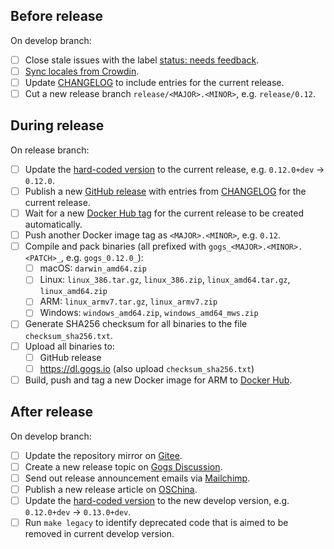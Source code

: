## Before release

On develop branch:

- [ ] Close stale issues with the label [status: needs feedback](https://github.com/gogs/gogs/issues?q=is%3Aissue+is%3Aopen+label%3A%22status%3A+needs+feedback%22).
- [ ] [Sync locales from Crowdin](https://github.com/gogs/gogs/blob/master/docs/dev/import_locale.md).
- [ ] Update [CHANGELOG](https://github.com/gogs/gogs/blob/master/CHANGELOG.md) to include entries for the current release.
- [ ] Cut a new release branch `release/<MAJOR>.<MINOR>`, e.g. `release/0.12`.

## During release

On release branch:

- [ ] Update the [hard-coded version](https://github.com/gogs/gogs/blob/master/gogs.go#L21) to the current release, e.g. `0.12.0+dev` -> `0.12.0`.
- [ ] Publish a new [GitHub release](https://github.com/gogs/gogs/releases) with entries from [CHANGELOG](https://github.com/gogs/gogs/blob/master/CHANGELOG.md) for the current release.
- [ ] Wait for a new [Docker Hub tag](https://hub.docker.com/r/gogs/gogs/tags) for the current release to be created automatically.
- [ ] Push another Docker image tag as `<MAJOR>.<MINOR>`, e.g. `0.12`.
- [ ] Compile and pack binaries (all prefixed with `gogs_<MAJOR>.<MINOR>.<PATCH>_`, e.g. `gogs_0.12.0_`):
	- [ ] macOS: `darwin_amd64.zip`
	- [ ] Linux: `linux_386.tar.gz`, `linux_386.zip`, `linux_amd64.tar.gz`, `linux_amd64.zip`
	- [ ] ARM: `linux_armv7.tar.gz`, `linux_armv7.zip`
	- [ ] Windows: `windows_amd64.zip`, `windows_amd64_mws.zip`
- [ ] Generate SHA256 checksum for all binaries to the file `checksum_sha256.txt`.
- [ ] Upload all binaries to:
	- [ ] GitHub release
	- [ ] https://dl.gogs.io (also upload `checksum_sha256.txt`)
- [ ] Build, push and tag a new Docker image for ARM to [Docker Hub](https://hub.docker.com/r/gogs/gogs-rpi).

## After release

On develop branch:

- [ ] Update the repository mirror on [Gitee](https://gitee.com/unknwon/gogs).
- [ ] Create a new release topic on [Gogs Discussion](https://discuss.gogs.io/c/announcements/5).
- [ ] Send out release announcement emails via [Mailchimp](https://mailchimp.com/).
- [ ] Publish a new release article on [OSChina](http://my.oschina.net/Obahua/admin/releases).
- [ ] Update the [hard-coded version](https://github.com/gogs/gogs/blob/master/gogs.go#L21) to the new develop version, e.g. `0.12.0+dev` -> `0.13.0+dev`.
- [ ] Run `make legacy` to identify deprecated code that is aimed to be removed in current develop version.
